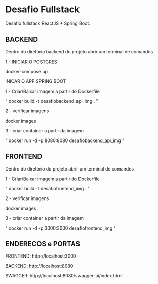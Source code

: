 # Desafio Fullstack

Desafio fullstack ReactJS + Spring Boot.

## BACKEND

Dentro do diretório backend do projeto abrir um terminal de comandos

1 - INICIAR O POSTGRES

  docker-compose up


INICAR O APP SPRING BOOT

1 - Criar/Baixar imagem a partir do Dockerfile


 " docker build -t desafiobackend_api_img  .  "

2 - verificar imagens

 docker images

3 - criar container a partir da imagem

 " docker run -d -p 8080:8080 desafiobackend_api_img "


##  FRONTEND

Dentro do diretório do projeto abrir um terminal de comandos

1 - Criar/Baixar imagem a partir do Dockerfile


 " docker build -t desafiofrontend_img  . "

2 - verificar imagens

 docker images
 

3 - criar container a partir da imagem

 " docker run -d -p 3000:3000  desafiofrontend_img "

 ## ENDERECOS e PORTAS
 FRONTEND: http://localhost:3000
 
 BACKEND: http://localhost:8080

 SWAGGER: http://localhost:8080/swagger-ui/index.html

 
